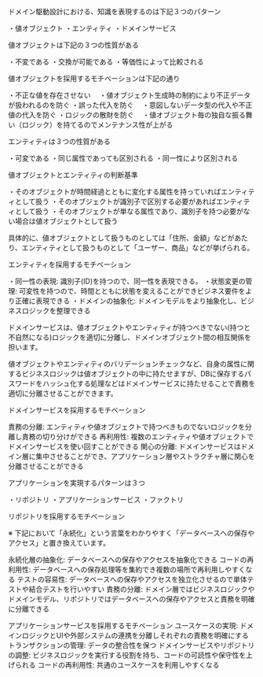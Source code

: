 ドメイン駆動設計における、知識を表現するのは下記３つのパターン

・値オブジェクト
・エンティティ
・ドメインサービス

値オブジェクトは下記の３つの性質がある

・不変である
・交換が可能である
・等価性によって比較される

値オブジェクトを採用するモチベーションは下記の通り

・不正な値を存在させない
　・値オブジェクト生成時の制約により不正データが扱われるのを防ぐ
・誤った代入を防ぐ
　・意図しないデータ型の代入や不正値の代入を防ぐ
・ロジックの散財を防ぐ
　・値オブジェクト毎の独自な振る舞い（ロジック）を持てるのでメンテナンス性が上がる

エンティティは３つの性質がある

・可変である
・同じ属性であっても区別される
・同一性により区別される

値オブジェクトとエンティティの判断基準

・そのオブジェクトが時間経過とともに変化する属性を持っていればエンティティとして扱う
・そのオブジェクトが識別子で区別する必要があればエンティティとして扱う
・そのオブジェクトが単なる属性であり、識別子を持つ必要がない場合は値オブジェクトとして扱う

具体的に、値オブジェクトとして扱うものとしては「住所、金額」などがあたり、エンティティとして扱うものとして「ユーザー、商品」などが挙げられる。

エンティティを採用するモチベーション

・同一性の表現: 識別子(ID)を持つので、同一性を表現できる。
・状態変更の管理: 可変性を持つので、時間とともに状態を変えることができビジネス要件をより正確に表現できる
・ドメインの抽象化: ドメインモデルをより抽象化し、ビジネスロジックを整理できる

ドメインサービスは、値オブジェクトやエンティティが持つべきでない(持つと不自然になる)ロジックを適切に分離し、ドメインオブジェクト間の相互関係を担います。

値オブジェクトやエンティティのバリデーションチェックなど、自身の属性に関するビジネスロジックは値オブジェクトの中に持たせますが、DBに保存するパスワードをハッシュ化する処理などはドメインサービスに持たせることで責務を適切に分離させることができます。

ドメインサービスを採用するモチベーション

責務の分離: エンティティや値オブジェクトで持つべきものでないロジックを分離し責務の切り分けができる
再利用性: 複数のエンティティや値オブジェクトでドメインサービスを使い回すことができる
関心の分離: ドメインサービスはドメイン層に集中させることができ、アプリケーション層やストラクチャ層に関心を分離させることができる

アプリケーションを実現するパターンは３つ

・リポジトリ
・アプリケーションサービス
・ファクトリ

リポジトリを採用するモチベーション

※ 下記において「永続化」という言葉をわかりやすく「データベースへの保存やアクセス」と置き換えています。

永続化層の抽象化: データベースへの保存やアクセスを抽象化できる
コードの再利用性: データベースへの保存処理等を集約でき複数の場所で再利用しやすくなる
テストの容易性: データベースへの保存やアクセスを独立化させるので単体テストや結合テストを行いやすい
責務の分離: ドメイン層ではビジネスロジックやドメインモデル、リポジトリではデータベースへの保存やアクセスと責務を明確に分離できる

アプリケーションサービスを採用するモチベーション
ユースケースの実現: ドメインロジックとUIや外部システムの連携を分離しそれぞれの責務を明確にする
トランザクションの管理: データの整合性を保つ
ドメインサービスやリポジトリの調整: ビジネスロジックを実行する役割を持ち、コードの可読性や保守性を上げられる
コードの再利用性: 共通のユースケースを利用しやすくなる